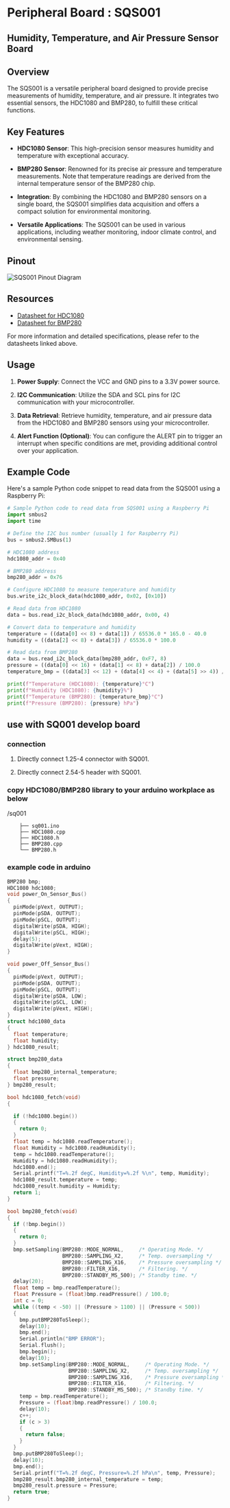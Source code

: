 # Peripheral Board :  SQS001

## Humidity, Temperature, and Air Pressure Sensor Board

## Overview

The SQS001 is a versatile peripheral board designed to provide precise measurements of humidity, temperature, and air pressure. It integrates two essential sensors, the HDC1080 and BMP280, to fulfill these critical functions.

## Key Features

- **HDC1080 Sensor**: This high-precision sensor measures humidity and temperature with exceptional accuracy.

- **BMP280 Sensor**: Renowned for its precise air pressure and temperature measurements. Note that temperature readings are derived from the internal temperature sensor of the BMP280 chip.

- **Integration**: By combining the HDC1080 and BMP280 sensors on a single board, the SQS001 simplifies data acquisition and offers a compact solution for environmental monitoring.

- **Versatile Applications**: The SQS001 can be used in various applications, including weather monitoring, indoor climate control, and environmental sensing.

## Pinout

![SQS001 Pinout Diagram](https://github.com/livinghuang/siliqs/blob/main/sqs001/SQS001.png?raw=true)

## Resources

- [Datasheet for HDC1080](https://github.com/livinghuang/siliqs/blob/main/sqs001/hdc1080.pdf)
- [Datasheet for BMP280](https://github.com/livinghuang/siliqs/blob/main/sqs001/BST_BMP280_DS001-1509562.pdf)

For more information and detailed specifications, please refer to the datasheets linked above.

## Usage

1. **Power Supply**: Connect the VCC and GND pins to a 3.3V power source.

2. **I2C Communication**: Utilize the SDA and SCL pins for I2C communication with your microcontroller.

3. **Data Retrieval**: Retrieve humidity, temperature, and air pressure data from the HDC1080 and BMP280 sensors using your microcontroller.

4. **Alert Function (Optional)**: You can configure the ALERT pin to trigger an interrupt when specific conditions are met, providing additional control over your application.

## Example Code

Here's a sample Python code snippet to read data from the SQS001 using a Raspberry Pi:

```python
# Sample Python code to read data from SQS001 using a Raspberry Pi
import smbus2
import time

# Define the I2C bus number (usually 1 for Raspberry Pi)
bus = smbus2.SMBus(1)

# HDC1080 address
hdc1080_addr = 0x40

# BMP280 address
bmp280_addr = 0x76

# Configure HDC1080 to measure temperature and humidity
bus.write_i2c_block_data(hdc1080_addr, 0x02, [0x10])

# Read data from HDC1080
data = bus.read_i2c_block_data(hdc1080_addr, 0x00, 4)

# Convert data to temperature and humidity
temperature = ((data[0] << 8) + data[1]) / 65536.0 * 165.0 - 40.0
humidity = ((data[2] << 8) + data[3]) / 65536.0 * 100.0

# Read data from BMP280
data = bus.read_i2c_block_data(bmp280_addr, 0xF7, 8)
pressure = ((data[0] << 16) + (data[1] << 8) + data[2]) / 100.0
temperature_bmp = ((data[3] << 12) + (data[4] << 4) + (data[5] >> 4)) / 100.0

print(f"Temperature (HDC1080): {temperature}°C")
print(f"Humidity (HDC1080): {humidity}%")
print(f"Temperature (BMP280): {temperature_bmp}°C")
print(f"Pressure (BMP280): {pressure} hPa")
```

## use with SQ001 develop board

### connection

1. Directly connect 1.25-4 connector with SQ001.

2. Directly connect 2.54-5 header with SQ001.

### copy HDC1080/BMP280 library to your arduino workplace as below

/sq001

```
    ├── sq001.ino
    ├── HDC1080.cpp
    ├── HDC1080.h
    ├── BMP280.cpp
    └── BMP280.h
```

### example code in arduino

``` cpp
BMP280 bmp;
HDC1080 hdc1080;
void power_On_Sensor_Bus()
{
  pinMode(pVext, OUTPUT);
  pinMode(pSDA, OUTPUT);
  pinMode(pSCL, OUTPUT);
  digitalWrite(pSDA, HIGH);
  digitalWrite(pSCL, HIGH);
  delay(5);
  digitalWrite(pVext, HIGH);
}

void power_Off_Sensor_Bus()
{
  pinMode(pVext, OUTPUT);
  pinMode(pSDA, OUTPUT);
  pinMode(pSCL, OUTPUT);
  digitalWrite(pSDA, LOW);
  digitalWrite(pSCL, LOW);
  digitalWrite(pVext, HIGH);
}
struct hdc1080_data
{
  float temperature;
  float humidity;
} hdc1080_result;

struct bmp280_data
{
  float bmp280_internal_temperature;
  float pressure;
} bmp280_result;

bool hdc1080_fetch(void)
{

  if (!hdc1080.begin())
  {
    return 0;
  }
  float temp = hdc1080.readTemperature();
  float Humidity = hdc1080.readHumidity();
  temp = hdc1080.readTemperature();
  Humidity = hdc1080.readHumidity();
  hdc1080.end();
  Serial.printf("T=%.2f degC, Humidity=%.2f %\n", temp, Humidity);
  hdc1080_result.temperature = temp;
  hdc1080_result.humidity = Humidity;
  return 1;
}

bool bmp280_fetch(void)
{
  if (!bmp.begin())
  {
    return 0;
  }
  bmp.setSampling(BMP280::MODE_NORMAL,     /* Operating Mode. */
                  BMP280::SAMPLING_X2,     /* Temp. oversampling */
                  BMP280::SAMPLING_X16,    /* Pressure oversampling */
                  BMP280::FILTER_X16,      /* Filtering. */
                  BMP280::STANDBY_MS_500); /* Standby time. */
  delay(20);
  float temp = bmp.readTemperature();
  float Pressure = (float)bmp.readPressure() / 100.0;
  int c = 0;
  while ((temp < -50) || (Pressure > 1100) || (Pressure < 500))
  {
    bmp.putBMP280ToSleep();
    delay(10);
    bmp.end();
    Serial.println("BMP ERROR");
    Serial.flush();
    bmp.begin();
    delay(10);
    bmp.setSampling(BMP280::MODE_NORMAL,     /* Operating Mode. */
                    BMP280::SAMPLING_X2,     /* Temp. oversampling */
                    BMP280::SAMPLING_X16,    /* Pressure oversampling */
                    BMP280::FILTER_X16,      /* Filtering. */
                    BMP280::STANDBY_MS_500); /* Standby time. */
    temp = bmp.readTemperature();
    Pressure = (float)bmp.readPressure() / 100.0;
    delay(10);
    c++;
    if (c > 3)
    {
      return false;
    }
  }
  bmp.putBMP280ToSleep();
  delay(10);
  bmp.end();
  Serial.printf("T=%.2f degC, Pressure=%.2f hPa\n", temp, Pressure);
  bmp280_result.bmp280_internal_temperature = temp;
  bmp280_result.pressure = Pressure;
  return true;
}
```
